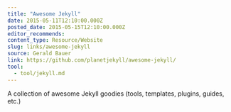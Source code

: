 ```yaml
---
title: "Awesome Jekyll"
date: 2015-05-11T12:10:00.000Z
posted_date: 2015-05-15T12:10:00.000Z
editor_recommends:
content_type: Resource/Website
slug: links/awesome-jekyll
source: Gerald Bauer
link: https://github.com/planetjekyll/awesome-jekyll/
tool:
  - tool/jekyll.md
---
```

A collection of awesome Jekyll goodies (tools, templates, plugins, guides, etc.)




